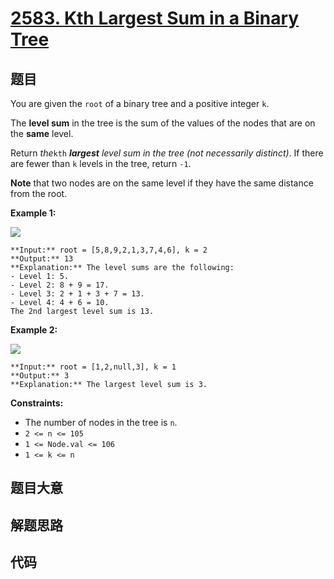 # [2583. Kth Largest Sum in a Binary Tree](https://leetcode.com/problems/kth-largest-sum-in-a-binary-tree)

## 题目

You are given the `root` of a binary tree and a positive integer `k`.

The **level sum** in the tree is the sum of the values of the nodes that are
on the **same** level.

Return _the_`kth` _**largest** level sum in the tree (not necessarily
distinct)_. If there are fewer than `k` levels in the tree, return `-1`.

**Note** that two nodes are on the same level if they have the same distance
from the root.



**Example 1:**

![](https://assets.leetcode.com/uploads/2022/12/14/binaryytreeedrawio-2.png)

    
    
    **Input:** root = [5,8,9,2,1,3,7,4,6], k = 2
    **Output:** 13
    **Explanation:** The level sums are the following:
    - Level 1: 5.
    - Level 2: 8 + 9 = 17.
    - Level 3: 2 + 1 + 3 + 7 = 13.
    - Level 4: 4 + 6 = 10.
    The 2nd largest level sum is 13.
    

**Example 2:**

![](https://assets.leetcode.com/uploads/2022/12/14/treedrawio-3.png)

    
    
    **Input:** root = [1,2,null,3], k = 1
    **Output:** 3
    **Explanation:** The largest level sum is 3.
    



**Constraints:**

  * The number of nodes in the tree is `n`.
  * `2 <= n <= 105`
  * `1 <= Node.val <= 106`
  * `1 <= k <= n`


## 题目大意

## 解题思路

## 代码

```javascript

```
